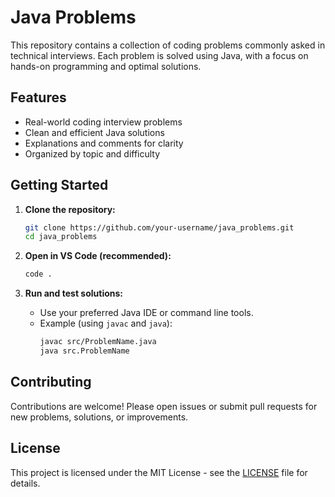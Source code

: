 # Java Problems

This repository contains a collection of coding problems commonly asked in technical interviews. Each problem is solved using Java, with a focus on hands-on programming and optimal solutions.

## Features

- Real-world coding interview problems
- Clean and efficient Java solutions
- Explanations and comments for clarity
- Organized by topic and difficulty

## Getting Started

1. **Clone the repository:**
   ```sh
   git clone https://github.com/your-username/java_problems.git
   cd java_problems
   ```

2. **Open in VS Code (recommended):**
   ```sh
   code .
   ```

3. **Run and test solutions:**
   - Use your preferred Java IDE or command line tools.
   - Example (using `javac` and `java`):
     ```sh
     javac src/ProblemName.java
     java src.ProblemName
     ```

## Contributing

Contributions are welcome! Please open issues or submit pull requests for new problems, solutions, or improvements.

## License

This project is licensed under the MIT License - see the [LICENSE](LICENSE) file for details.
